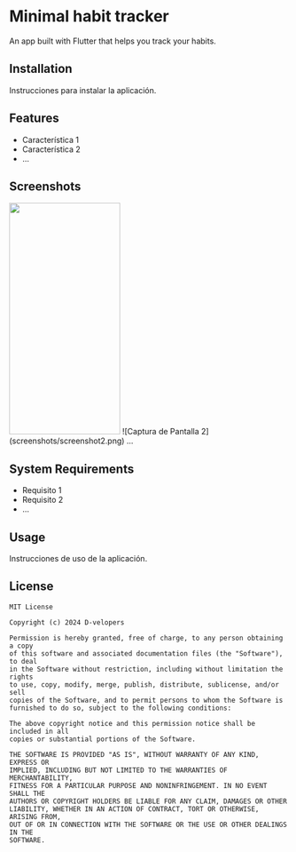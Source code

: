 # Minimal habit tracker

An app built with Flutter that helps you track your habits.

## Installation

Instrucciones para instalar la aplicación.

## Features

- Característica 1
- Característica 2
- ...

## Screenshots

<img src="screenshots/1.gif" width="200" height="417" />
![Captura de Pantalla 2](screenshots/screenshot2.png)
...

## System Requirements

- Requisito 1
- Requisito 2
- ...

## Usage

Instrucciones de uso de la aplicación.


## License

```
MIT License

Copyright (c) 2024 D-velopers

Permission is hereby granted, free of charge, to any person obtaining a copy
of this software and associated documentation files (the "Software"), to deal
in the Software without restriction, including without limitation the rights
to use, copy, modify, merge, publish, distribute, sublicense, and/or sell
copies of the Software, and to permit persons to whom the Software is
furnished to do so, subject to the following conditions:

The above copyright notice and this permission notice shall be included in all
copies or substantial portions of the Software.

THE SOFTWARE IS PROVIDED "AS IS", WITHOUT WARRANTY OF ANY KIND, EXPRESS OR
IMPLIED, INCLUDING BUT NOT LIMITED TO THE WARRANTIES OF MERCHANTABILITY,
FITNESS FOR A PARTICULAR PURPOSE AND NONINFRINGEMENT. IN NO EVENT SHALL THE
AUTHORS OR COPYRIGHT HOLDERS BE LIABLE FOR ANY CLAIM, DAMAGES OR OTHER
LIABILITY, WHETHER IN AN ACTION OF CONTRACT, TORT OR OTHERWISE, ARISING FROM,
OUT OF OR IN CONNECTION WITH THE SOFTWARE OR THE USE OR OTHER DEALINGS IN THE
SOFTWARE.
```
